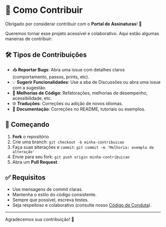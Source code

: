 # 🤝 Como Contribuir

Obrigado por considerar contribuir com o **Portal de Assinaturas**! 🎉

Queremos tornar esse projeto acessível e colaborativo. Aqui estão algumas maneiras de contribuir:

## 🛠 Tipos de Contribuições

- 📥 **Reportar Bugs**: Abra uma issue com detalhes claros (comportamento, passos, prints, etc).
- 💡 **Sugerir Funcionalidades**: Use a aba de Discussões ou abra uma issue com a sugestão.
- 🧹 **Melhorias de Código**: Refatorações, melhorias de desempenho, acessibilidade, etc.
- 🌐 **Traduções**: Correções ou adição de novos idiomas.
- 📝 **Documentação**: Correções no README, tutoriais ou exemplos.

## 🚀 Começando

1. **Fork** o repositório
2. Crie uma branch: `git checkout -b minha-contribuicao`
3. Faça suas alterações e `commit`: `git commit -m 'Melhoria: exemplo de alteração'`
4. Envie para seu fork: `git push origin minha-contribuicao`
5. Abra um **Pull Request**

## ✅ Requisitos

- Use mensagens de commit claras.
- Mantenha o estilo do código consistente.
- Sempre que possível, escreva testes.
- Seja respeitoso e colaborativo (consulte nosso [Código de Conduta](./CODE_OF_CONDUCT.md)).

---

Agradecemos sua contribuição! 💙
